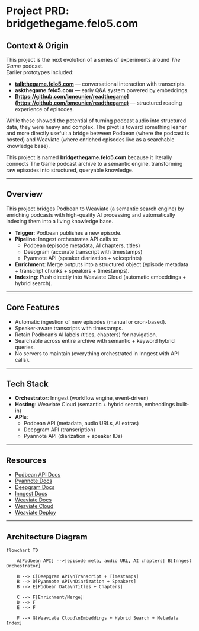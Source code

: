 # Project PRD: bridgethegame.felo5.com

## Context & Origin
This project is the next evolution of a series of experiments around *The Game* podcast.  
Earlier prototypes included:
- **[talkthegame.felo5.com](https://talktothegame.bearblog.dev/blog/)** — conversational interaction with transcripts.  
- **askthegame.felo5.com** — early Q&A system powered by embeddings.  
- **[https://github.com/bmeunier/readthegame](https://github.com/bmeunier/readthegame)** — structured reading experience of episodes.  

While these showed the potential of turning podcast audio into structured data, they were heavy and complex. The pivot is toward something leaner and more directly useful: a bridge between Podbean (where the podcast is hosted) and Weaviate (where enriched episodes live as a searchable knowledge base).  

This project is named **bridgethegame.felo5.com** because it literally connects The Game podcast archive to a semantic engine, transforming raw episodes into structured, queryable knowledge.

---

## Overview
This project bridges Podbean to Weaviate (a semantic search engine) by enriching podcasts with high-quality AI processing and automatically indexing them into a living knowledge base.

- **Trigger**: Podbean publishes a new episode.  
- **Pipeline**: Inngest orchestrates API calls to:  
  - Podbean (episode metadata, AI chapters, titles)  
  - Deepgram (accurate transcript with timestamps)  
  - Pyannote API (speaker diarization + voiceprints)  
- **Enrichment**: Merge outputs into a structured object (episode metadata + transcript chunks + speakers + timestamps).  
- **Indexing**: Push directly into Weaviate Cloud (automatic embeddings + hybrid search).  

---

## Core Features
- Automatic ingestion of new episodes (manual or cron-based).  
- Speaker-aware transcripts with timestamps.  
- Retain Podbean’s AI labels (titles, chapters) for navigation.  
- Searchable across entire archive with semantic + keyword hybrid queries.  
- No servers to maintain (everything orchestrated in Inngest with API calls).  

---

## Tech Stack
- **Orchestrator**: Inngest (workflow engine, event-driven)  
- **Hosting**: Weaviate Cloud (semantic + hybrid search, embeddings built-in)  
- **APIs**:  
  - Podbean API (metadata, audio URLs, AI extras)  
  - Deepgram API (transcription)  
  - Pyannote API (diarization + speaker IDs)  

---

## Resources
- [Podbean API Docs](https://developers.podbean.com/podbean-api-docs/)  
- [Pyannote Docs](https://docs.pyannote.ai/)  
- [Deepgram Docs](https://developers.deepgram.com/)  
- [Inngest Docs](https://www.inngest.com/docs)  
- [Weaviate Docs](https://docs.weaviate.io/weaviate)  
- [Weaviate Cloud](https://docs.weaviate.io/cloud)  
- [Weaviate Deploy](https://docs.weaviate.io/deploy)  

---

## Architecture Diagram

```mermaid
flowchart TD

    A[Podbean API] -->|episode meta, audio URL, AI chapters| B[Inngest Orchestrator]

    B --> C[Deepgram API\nTranscript + Timestamps]
    B --> D[Pyannote API\nDiarization + Speakers]
    B --> E[Podbean Data\nTitles + Chapters]

    C --> F[Enrichment/Merge]
    D --> F
    E --> F

    F --> G[Weaviate Cloud\nEmbeddings + Hybrid Search + Metadata Index]